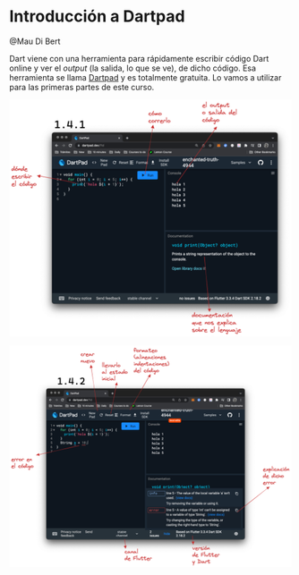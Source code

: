 # Introducción a Dartpad

@Mau Di Bert

Dart viene con una herramienta para rápidamente escribir código Dart online y ver el _output_ (la salida, lo que se ve), de dicho código. Esa herramienta se llama [Dartpad](https://dartpad.dev) y es totalmente gratuita. Lo vamos a utilizar para las primeras partes de este curso.

![Dartpad basics](https://github.com/themonkslab/courses/blob/main/dart/1.introduccion/1.4.1_dartpad_basics.png)

![Dartpad basics errors and rest](1.4.2_dartpad_basics_errors_and_rest.png)
